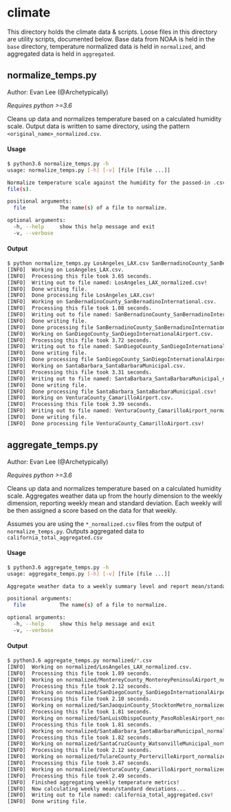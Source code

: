 # climate

This directory holds the climate data & scripts.
Loose files in this directory are utility scripts, documented below.
Base data from NOAA is held in the `base` directory, temperature normalized data is held in `normalized`, and aggregated data is held in `aggregated`.

## normalize_temps.py

Author: Evan Lee (@Archetypically)

*Requires python >=3.6*

Cleans up data and normalizes temperature based on a calculated humidity scale.
Output data is written to same directory, using the pattern `<original_name>_normalized.csv`.

#### Usage

```bash
$ python3.6 normalize_temps.py -h
usage: normalize_temps.py [-h] [-v] [file [file ...]]

Normalize temperature scale against the humidity for the passed-in .csv
file(s).

positional arguments:
  file           The name(s) of a file to normalize.

optional arguments:
  -h, --help     show this help message and exit
  -v, --verbose
```

#### Output

```bash
$ python normalize_temps.py LosAngeles_LAX.csv SanBernadinoCounty_SanBernadinoInternational.csv SanDiegoCounty_SanDiegoInternationalAirport.csv SantaBarbara_SantaBarbaraMunicipal.csv VenturaCounty_CamarilloAirport.csv
[INFO]  Working on LosAngeles_LAX.csv.
[INFO]  Processing this file took 3.65 seconds.
[INFO]  Writing out to file named: LosAngeles_LAX_normalized.csv!
[INFO]  Done writing file.
[INFO]  Done processing file LosAngeles_LAX.csv!
[INFO]  Working on SanBernadinoCounty_SanBernadinoInternational.csv.
[INFO]  Processing this file took 1.08 seconds.
[INFO]  Writing out to file named: SanBernadinoCounty_SanBernadinoInternational_normalized.csv!
[INFO]  Done writing file.
[INFO]  Done processing file SanBernadinoCounty_SanBernadinoInternational.csv!
[INFO]  Working on SanDiegoCounty_SanDiegoInternationalAirport.csv.
[INFO]  Processing this file took 3.72 seconds.
[INFO]  Writing out to file named: SanDiegoCounty_SanDiegoInternationalAirport_normalized.csv!
[INFO]  Done writing file.
[INFO]  Done processing file SanDiegoCounty_SanDiegoInternationalAirport.csv!
[INFO]  Working on SantaBarbara_SantaBarbaraMunicipal.csv.
[INFO]  Processing this file took 3.31 seconds.
[INFO]  Writing out to file named: SantaBarbara_SantaBarbaraMunicipal_normalized.csv!
[INFO]  Done writing file.
[INFO]  Done processing file SantaBarbara_SantaBarbaraMunicipal.csv!
[INFO]  Working on VenturaCounty_CamarilloAirport.csv.
[INFO]  Processing this file took 3.39 seconds.
[INFO]  Writing out to file named: VenturaCounty_CamarilloAirport_normalized.csv!
[INFO]  Done writing file.
[INFO]  Done processing file VenturaCounty_CamarilloAirport.csv!
```

## aggregate_temps.py

Author: Evan Lee (@Archetypically)

*Requires python >=3.6*

Cleans up data and normalizes temperature based on a calculated humidity scale.
Aggregates weather data up from the hourly dimension to the weekly dimension, reporting weekly mean and standard deviation.
Each weekly will be then assigned a score based on the data for that weekly.

Assumes you are using the `*_normalized.csv` files from the output of `normalize_temps.py`.
Outputs aggregated data to `california_total_aggregated.csv`

#### Usage

```bash
$ python3.6 aggregate_temps.py -h
usage: aggregate_temps.py [-h] [-v] [file [file ...]]

Aggregate weather data to a weekly summary level and report mean/standard deviation for that week in the year.

positional arguments:
  file           The name(s) of a file to normalize.

optional arguments:
  -h, --help     show this help message and exit
  -v, --verbose
```

#### Output

```bash
$ python3.6 aggregate_temps.py normalized/*.csv
[INFO]  Working on normalized/LosAngeles_LAX_normalized.csv.
[INFO]  Processing this file took 1.89 seconds.
[INFO]  Working on normalized/MontereyCounty_MontereyPeninsulAirport_normalized.csv.
[INFO]  Processing this file took 2.12 seconds.
[INFO]  Working on normalized/SanDiegoCounty_SanDiegoInternationalAirport_normalized.csv.
[INFO]  Processing this file took 2.10 seconds.
[INFO]  Working on normalized/SanJaoquinCounty_StocktonMetro_normalized.csv.
[INFO]  Processing this file took 1.81 seconds.
[INFO]  Working on normalized/SanLuisObispoCounty_PasoRoblesAirport_normalized.csv.
[INFO]  Processing this file took 1.81 seconds.
[INFO]  Working on normalized/SantaBarbara_SantaBarbaraMunicipal_normalized.csv.
[INFO]  Processing this file took 1.82 seconds.
[INFO]  Working on normalized/SantaCruzCounty_WatsonvilleMunicipal_normalized.csv.
[INFO]  Processing this file took 2.12 seconds.
[INFO]  Working on normalized/TulareCounty_PortervilleAirport_normalized.csv.
[INFO]  Processing this file took 3.47 seconds.
[INFO]  Working on normalized/VenturaCounty_CamarilloAirport_normalized.csv.
[INFO]  Processing this file took 2.49 seconds.
[INFO]  Finished aggregating weekly temperature metrics!
[INFO]  Now calculating weekly mean/standard deviations...
[INFO]  Writing out to file named: california_total_aggregated.csv!
[INFO]  Done writing file.
```